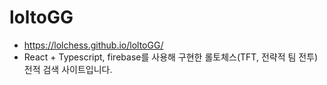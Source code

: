 # loltoGG

* https://lolchess.github.io/loltoGG/
* React + Typescript, firebase를 사용해 구현한 롤토체스(TFT, 전략적 팀 전투) 전적 검색 사이트입니다.
